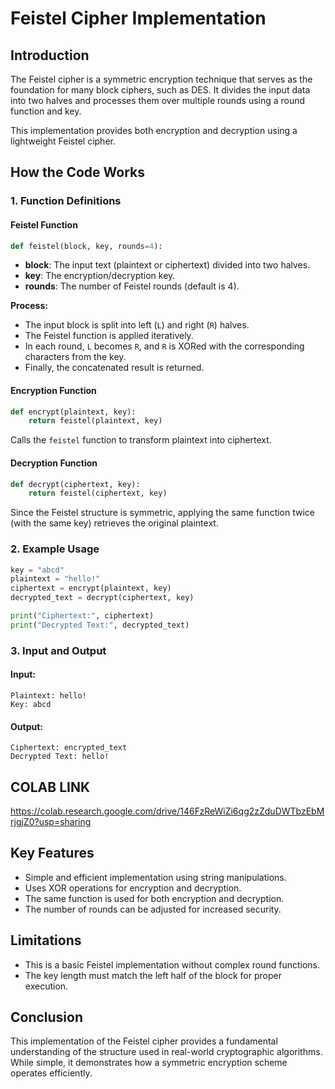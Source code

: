 # Feistel Cipher Implementation

## Introduction
The Feistel cipher is a symmetric encryption technique that serves as the foundation for many block ciphers, such as DES. It divides the input data into two halves and processes them over multiple rounds using a round function and key.

This implementation provides both encryption and decryption using a lightweight Feistel cipher.

## How the Code Works
### 1. Function Definitions
#### Feistel Function
```python
def feistel(block, key, rounds=4):
```
- **block**: The input text (plaintext or ciphertext) divided into two halves.
- **key**: The encryption/decryption key.
- **rounds**: The number of Feistel rounds (default is 4).

**Process:**
- The input block is split into left (`L`) and right (`R`) halves.
- The Feistel function is applied iteratively.
- In each round, `L` becomes `R`, and `R` is XORed with the corresponding characters from the key.
- Finally, the concatenated result is returned.

#### Encryption Function
```python
def encrypt(plaintext, key):
    return feistel(plaintext, key)
```
Calls the `feistel` function to transform plaintext into ciphertext.

#### Decryption Function
```python
def decrypt(ciphertext, key):
    return feistel(ciphertext, key)
```
Since the Feistel structure is symmetric, applying the same function twice (with the same key) retrieves the original plaintext.

### 2. Example Usage
```python
key = "abcd"
plaintext = "hello!"
ciphertext = encrypt(plaintext, key)
decrypted_text = decrypt(ciphertext, key)

print("Ciphertext:", ciphertext)
print("Decrypted Text:", decrypted_text)
```

### 3. Input and Output
#### Input:
```
Plaintext: hello!
Key: abcd
```
#### Output:
```
Ciphertext: encrypted_text
Decrypted Text: hello!
```

## COLAB LINK

https://colab.research.google.com/drive/146FzReWiZi6qg2zZduDWTbzEbMrjgjZ0?usp=sharing

## Key Features
- Simple and efficient implementation using string manipulations.
- Uses XOR operations for encryption and decryption.
- The same function is used for both encryption and decryption.
- The number of rounds can be adjusted for increased security.

## Limitations
- This is a basic Feistel implementation without complex round functions.
- The key length must match the left half of the block for proper execution.

## Conclusion
This implementation of the Feistel cipher provides a fundamental understanding of the structure used in real-world cryptographic algorithms. While simple, it demonstrates how a symmetric encryption scheme operates efficiently.

